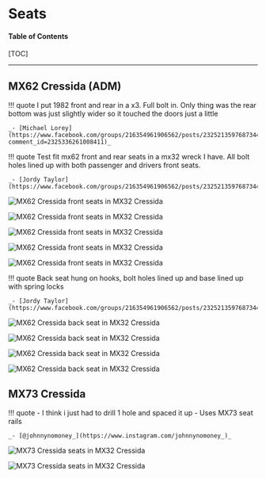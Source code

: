 # Seats

#### Table of Contents

[TOC]

---

## MX62 Cressida (ADM)

!!! quote
    I put 1982 front and rear in a x3. Full bolt in. Only thing was the rear bottom was just slightly wider so it touched the doors just a little
    
    _- [Michael Lorey](https://www.facebook.com/groups/216354961906562/posts/2325213597687344/?comment_id=2325336261008411)_

!!! quote
    Test fit mx62 front and rear seats in a mx32 wreck I have.
    All bolt holes lined up with both passenger and drivers front seats. 

    _- [Jordy Taylor](https://www.facebook.com/groups/216354961906562/posts/2325213597687344/)_

![MX62 Cressida front seats in MX32 Cressida](./img/interior-seats-mx62-front-seat-1.jpg)

![MX62 Cressida front seats in MX32 Cressida](./img/interior-seats-mx62-front-seat-2.jpg)

![MX62 Cressida front seats in MX32 Cressida](./img/interior-seats-mx62-front-seat-3.jpg)

![MX62 Cressida front seats in MX32 Cressida](./img/interior-seats-mx62-front-seat-4.jpg)

![MX62 Cressida front seats in MX32 Cressida](./img/interior-seats-mx62-front-seat-5.jpg)

!!! quote
    Back seat hung on hooks, bolt holes lined up and base lined up with spring locks

    _- [Jordy Taylor](https://www.facebook.com/groups/216354961906562/posts/2325213597687344/)_

![MX62 Cressida back seat in MX32 Cressida](./img/interior-seats-mx62-back-seat-1.jpg)

![MX62 Cressida back seat in MX32 Cressida](./img/interior-seats-mx62-back-seat-2.jpg)

![MX62 Cressida back seat in MX32 Cressida](./img/interior-seats-mx62-back-seat-3.jpg)

![MX62 Cressida back seat in MX32 Cressida](./img/interior-seats-mx62-back-seat-4.jpg)

## MX73 Cressida

!!! quote
    - I think i just had to drill 1 hole and spaced it up
    - Uses MX73 seat rails

    _- [@johnnynomoney_](https://www.instagram.com/johnnynomoney_)_


![MX73 Cressida seats in MX32 Cressida](./img/interior-seats-mx73-1.jpg)

![MX73 Cressida seats in MX32 Cressida](./img/interior-seats-mx73-2.jpg)
